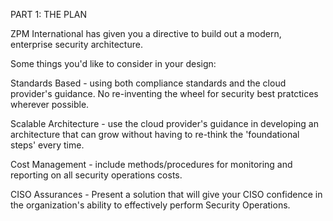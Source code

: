 PART 1: THE PLAN

ZPM International has given you a directive to build out a modern, enterprise security architecture.

Some things you'd like to consider in your design:

Standards Based - using both compliance standards and the cloud provider's guidance. No re-inventing the wheel for security best pratctices wherever possible.

Scalable Architecture - use the cloud provider's guidance in developing an architecture that can grow without having to re-think the 'foundational steps' every time.

Cost Management - include methods/procedures for monitoring and reporting on all security operations costs.

CISO Assurances - Present a solution that will give your CISO confidence in the organization's ability to effectively perform Security Operations.


